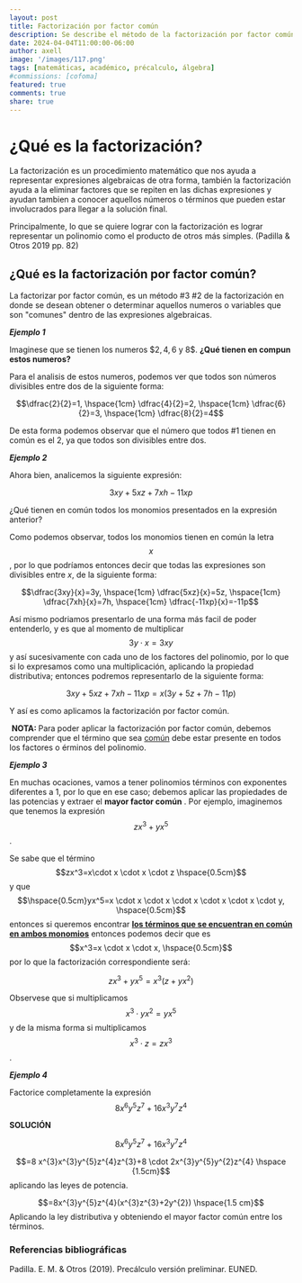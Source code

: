 ```yaml
---
layout: post
title: Factorización por factor común
description: Se describe el método de la factorización por factor común
date: 2024-04-04T11:00:00-06:00
author: axell
image: '/images/117.png'
tags: [matemáticas, académico, précalculo, álgebra]
#commissions: [cofoma]
featured: true
comments: true
share: true
---
```

# ¿Qué es la factorización?
La factorización es un procedimiento matemático que nos ayuda a representar expresiones algebraicas de otra forma, también la factorización ayuda a la eliminar factores que se repiten en las dichas expresiones y ayudan tambien a conocer aquellos números o términos que pueden estar involucrados para llegar a la solución final. 

Principalmente, lo que se quiere lograr con la factorización es lograr representar un polinomio como el producto de otros más simples. (Padilla & Otros 2019 pp. 82)
## ¿Qué es la factorización por factor común?
La factorizar por factor común, es un método #3 #2 de la factorización en donde se desean obtener o determinar aquellos numeros o variables que son "comunes" dentro de las expresiones algebraicas.

***Ejemplo 1*** 

Imaginese que se tienen los numeros $$2, 4, 6$ y $8$$. **¿Qué tienen en compun estos numeros?**

Para el analisis de estos numeros, podemos ver que todos son números divisibles entre dos de la siguiente forma:

$$\dfrac{2}{2}=1, \hspace{1cm} \dfrac{4}{2}=2, \hspace{1cm} \dfrac{6}{2}=3, \hspace{1cm} \dfrac{8}{2}=4$$

De esta forma podemos observar que el número que todos #1 tienen en común es el $2$, ya que todos son divisibles entre dos. 

***Ejemplo 2***

Ahora bien, analicemos la siguiente expresión: 

$$3xy+5xz+7xh-11xp$$

¿Qué tienen en común todos los monomios presentados en la expresión anterior?

Como podemos observar, todos los monomios tienen en común la letra $$x$$, por lo que podríamos entonces decir que todas las expresiones son divisibles entre $x$, de la siguiente forma: 

$$\dfrac{3xy}{x}=3y, \hspace{1cm} \dfrac{5xz}{x}=5z, \hspace{1cm} \dfrac{7xh}{x}=7h, \hspace{1cm} \dfrac{-11xp}{x}=-11p$$

Así mismo podriamos presentarlo de una forma más facil de poder entenderlo, y es que al momento de multiplicar $$3y \cdot x =3xy$$ y así sucesivamente con cada uno de los factores del polinomio, por lo que si lo expresamos como una multiplicación, aplicando la propiedad distributiva; entonces podremos representarlo de la siguiente forma:

$$3xy+5xz+7xh-11xp=x(3y+5z+7h-11p)$$ 

Y así es como aplicamos la factorización por factor común. 

&nbsp;<strong>NOTA:&nbsp;</strong>Para poder aplicar la factorizaci&oacute;n por factor com&uacute;n, debemos comprender que el t&eacute;rmino que sea&nbsp;<span style="text-decoration: underline;">com&uacute;n</span> debe estar presente en todos los factores o &eacute;rminos del polinomio.

***Ejemplo 3***

En muchas ocaciones, vamos a tener polinomios términos con exponentes diferentes a 1, por lo que en ese caso; debemos aplicar las propiedades de las potencias y extraer el <strong>mayor factor común</strong> . Por ejemplo, imaginemos que tenemos la expresión $$zx^3+yx^5$$. 

Se sabe que el término $$zx^3=x\cdot x \cdot x \cdot z \hspace{0.5cm}$$ y que $$\hspace{0.5cm}yx^5=x \cdot x \cdot x \cdot x \cdot x \cdot x \cdot y, \hspace{0.5cm}$$ entonces si queremos encontrar <span style="text-decoration: underline;"><strong>los términos que se encuentran en común en ambos monomios</strong></span> entonces podemos decir que es $$x^3=x \cdot x \cdot x, \hspace{0.5cm}$$ por lo que la factorización correspondiente será:

$$zx^3+yx^5=x^3(z+yx^2)$$

Observese que si multiplicamos $$x^3 \cdot yx^2=yx^5$$ y de la misma forma si multiplicamos $$x^3 \cdot z=zx^3$$.

***Ejemplo 4***

Factorice completamente la expresión $$8x^{6}y^{5}z^{7}+16x^{3}y^{7}z^{4}$$

**SOLUCIÓN**

$$8x^{6}y^{5}z^{7}+16x^{3}y^{7}z^{4}$$

$$=8 x^{3}x^{3}y^{5}z^{4}z^{3}+8 \cdot 2x^{3}y^{5}y^{2}z^{4} \hspace {1.5cm}$$ aplicando las leyes de potencia.

$$=8x^{3}y^{5}z^{4}(x^{3}z^{3}+2y^{2})  \hspace{1.5 cm}$$ Aplicando la ley distributiva y obteniendo el mayor factor común entre los términos. 

### Referencias bibliográficas

Padilla. E. M. & Otros (2019). Precálculo versión preliminar. EUNED.
